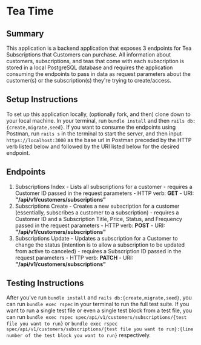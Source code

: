 # Tea Time

## Summary
This application is a backend application that exposes 3 endpoints for Tea Subscriptions that Customers can purchase. All information about customers, subscriptions, and teas that come with each subscription is stored in a local PostgreSQL database and requires the application consuming the endpoints to pass in data as request parameters about the customer(s) or the subscription(s) they're trying to create/access.

## Setup Instructions
To set up this application locally, (optionally fork, and then) clone down to your local machine. In your terminal, run `bundle install` and then `rails db:{create,migrate,seed}`. If you want to consume the endpoints using Postman, run `rails s` in the terminal to start the server, and then input `https://localhost:3000` as the base url in Postman preceded by the HTTP verb listed below and followed by the URI listed below for the desired endpoint.

## Endpoints
1. Subscriptions Index - Lists all subscriptions for a customer - requires a Customer ID passed in the request parameters - HTTP verb: **GET** - URI: **"/api/v1/customers/subscriptions"**
2. Subscriptions Create - Creates a new subscription for a customer (essentially, subscribes a customer to a subscription) - requires a Customer ID and a Subscription Title, Price, Status, and Frequency passed in the request parameters - HTTP verb: **POST** - URI: **"/api/v1/customers/subscriptions"**
3. Subscriptions Update - Updates a subscription for a Customer to change the status (intention is to allow a subscription to be updated from active to canceled) - requires a Subscription ID passed in the request parameters - HTTP verb: **PATCH** - URI: **"/api/v1/customers/subscriptions"**

## Testing Instructions
After you've run `bundle install` and `rails db:{create,migrate,seed}`, you can run `bundle exec rspec` in your terminal to run the full test suite. If you want to run a single test file or even a single test block from a test file, you can run `bundle exec rspec spec/api/v1/customers/subscriptions/{test file you want to run}` or `bundle exec rspec spec/api/v1/customers/subscriptions/{test file you want to run}:{line number of the test block you want to run}` respectively.
